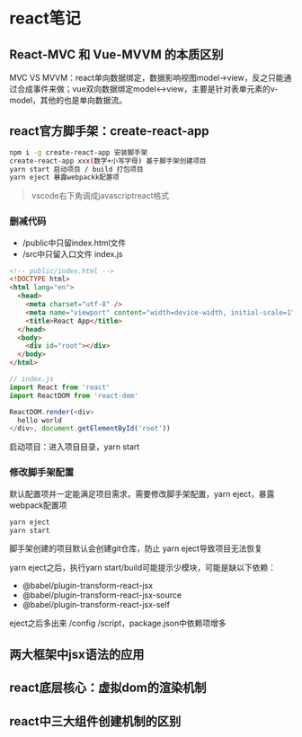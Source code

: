 # react笔记
## React-MVC 和 Vue-MVVM 的本质区别

MVC VS MVVM：react单向数据绑定，数据影响视图model->view，反之只能通过合成事件来做；vue双向数据绑定model<->view，主要是针对表单元素的v-model，其他的也是单向数据流。
## react官方脚手架：create-react-app
```bash
npm i -g create-react-app 安装脚手架
create-react-app xxx(数字+小写字母) 基于脚手架创建项目
yarn start 启动项目 / build 打包项目
yarn eject 暴露webpackk配置项
```
> vscode右下角调成javascriptreact格式

### 删减代码
- /public中只留index.html文件
- /src中只留入口文件 index.js
```html
<!-- public/index.html -->
<!DOCTYPE html>
<html lang="en">
  <head>
    <meta charset="utf-8" />
    <meta name="viewport" content="width=device-width, initial-scale=1" />
    <title>React App</title>
  </head>
  <body>
    <div id="root"></div>
  </body>
</html>
```
```js 
// index.js
import React from 'react'
import ReactDOM from 'react-dom'

ReactDOM.render(<div>
  hello world
</div>, document.getElementById('root'))
```
启动项目：进入项目目录，yarn start

### 修改脚手架配置
默认配置项并一定能满足项目需求，需要修改脚手架配置，yarn eject，暴露webpack配置项
```bash
yarn eject
yarn start
```
脚手架创建的项目默认会创建git仓库，防止 yarn eject导致项目无法恢复

yarn eject之后，执行yarn start/build可能提示少模块，可能是缺以下依赖：
- @babel/plugin-transform-react-jsx
- @babel/plugin-transform-react-jsx-source
- @babel/plugin-transform-react-jsx-self

eject之后多出来 /config /script，package.json中依赖项增多



## 两大框架中jsx语法的应用
## react底层核心：虚拟dom的渲染机制
## react中三大组件创建机制的区别